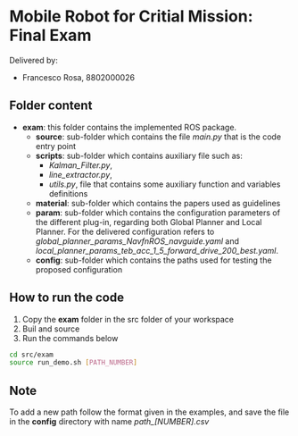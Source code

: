 # Mobile Robot for Critial Mission: Final Exam

Delivered by:
* Francesco Rosa, 8802000026

## Folder content

* **exam**: this folder contains the implemented ROS package. 
    * **source**: sub-folder which contains the file *main.py* that is the code entry point
    * **scripts**: sub-folder which contains auxiliary file such as:
        * *Kalman_Filter.py*,
        * *line_extractor.py*,
        * *utils.py*, file that contains some auxiliary function and variables definitions
    * **material**: sub-folder which contains the papers used as guidelines
    * **param**: sub-folder which contains the configuration parameters of the different plug-in, regarding both Global Planner and Local Planner. For the delivered configuration refers to *global_planner_params_NavfnROS_navguide.yaml* and *local_planner_params_teb_acc_1_5_forward_drive_200_best.yaml*. 
    * **config**: sub-folder which contains the paths used for testing the proposed configuration

## How to run the code
1. Copy the **exam** folder in the src folder of your workspace
2. Buil and source
3. Run the commands below 
```bash
cd src/exam
source run_demo.sh [PATH_NUMBER]
```
## Note
To add a new path follow the format given in the examples, and save the file in the **config** directory with name *path_[NUMBER].csv*

